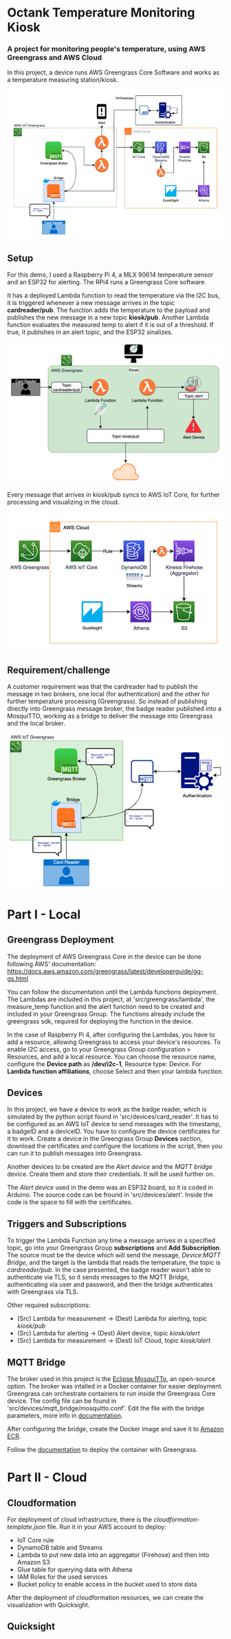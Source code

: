 # Octank Temperature Monitoring Kiosk

### **A project for monitoring people's temperature, using AWS Greengrass and AWS Cloud**


In this project, a device runs AWS Greengrass Core Software and works as a temperature measuring station/kiosk. 

<img src="static/img/diagram_full.png">


## Setup

For this demo, I used a Raspberry Pi 4, a MLX 90614 temperature sensor and an ESP32 for alerting.
The RPi4 runs a Greengrass Core software. 

It has a deployed Lambda function to read the temperature via the I2C bus, it is triggered whenever a new message arrives in the topic __cardreader/pub__. The function adds the temperature to the payload and publishes the new message in a new topic __kiosk/pub__. 
Another Lambda function evaluates the measured temp to alert if it is out of a threshold. If true, it publishes in an alert topic, and the ESP32 sinalizes.

<img src="static/img/diagram1.png">

Every message that arrives in kiosk/pub syncs to AWS IoT Core, for further processing and visualizing in the cloud.

<img src="static/img/diagram2.png">

## Requirement/challenge

A customer requirement was that the cardreader had to publish the message in two brokers, one local (for authentication) and the other for further temperature processing (Greengrass). So instead of publishing directly into Greengrass message broker, the badge reader published into a MosquiTTO, working as a bridge to deliver the message into Greengrass and the local broker.

<img src="static/img/diagram3.png">



# Part I - Local

## Greengrass Deployment

The deployment of AWS Greengrass Core in the device can be done following AWS' documentation:
https://docs.aws.amazon.com/greengrass/latest/developerguide/gg-gs.html

You can follow the documentation until the Lambda functions deployment. The Lambdas are included in this project, at 'src/greengrass/lambda', the measure_temp function and the alert function need to be created and included in your Greengrass Group. The functions already include the greengrass sdk, required for deploying the function in the device.

In the case of Raspberry Pi 4, after configuring the Lambdas, you have to add a resource, allowing Greengrass to access your device's resources. To enable I2C access, go to your Greengrass Group configuration > Resources, and add a local resource. You can choose the resource name, configure the __Device path__ as __/dev/i2c-1__, Resource type: Device. For __Lambda function affiliations__, choose Select and then your lambda function. 

## Devices

In this project, we have a device to work as the badge reader, which is simulated by the python script found in 'src/devices/card_reader'. It has to be configured as an AWS IoT device to send messages with the timestamp, a badgeID and a deviceID. You have to configure the device certificates for it to work. 
Create a device in the Greengrass Group __Devices__ section, download the certificates and configure the locations in the script, then you can run it to publish messages into Greengrass.

Another devices to be created are the _Alert device_ and the _MQTT bridge_ device. Create them and store their credentials. It will be used further on.

The _Alert device_ used in the demo was an ESP32 board, so it is coded in Arduino. The source code can be fround in 'src/devices/alert'. Inside the code is the space to fill with the certificates.

## Triggers and Subscriptions

To trigger the Lambda Function any time a message arrives in a specified topic, go into your Greengrass Group __subscriptions__ and __Add Subscription__. The source must be the device which will send the message, _Device_:_MQTT Bridge_, and the target is the lambda that reads the temperature, the topic is _cardreader/pub_. 
In the case presented, the badge reader wasn't able to authenticate via TLS, so it sends messages to the MQTT Bridge, authenticating via user and password, and then the bridge authenticates with Greengrass via TLS.

Other required subscriptions:
 - (Src) Lambda for measurement -> (Dest) Lambda for alerting, topic _kiosk/pub_
 - (Src) Lambda for alerting -> (Dest) Alert device, topic _kiosk/alert_
 - (Src) Lambda for measurement -> (Dest) IoT Cloud, topic _kiosk/alert_

## MQTT Bridge

The broker used in this project is the [Eclipse MosquiTTo](https://mosquitto.org/), an open-source option. The broker was intalled in a Docker container for easier deployment. Greengrass can orchestrate containers to run inside the Greengrass Core device. The config file can be found in 'src/devices/mqtt_bridge/mosquitto.conf'. Edit the file with the bridge parameters, more info in [documentation](https://mosquitto.org/man/mosquitto-conf-5.html). 

After configuring the bridge, create the Docker image and save it to [Amazon ECR](https://aws.amazon.com/ecr/).

Follow the [documentation](https://docs.aws.amazon.com/greengrass/latest/developerguide/run-gg-in-docker-container.html) to deploy the container with Greengrass.



# Part II - Cloud

## Cloudformation

For deployment of cloud infrastructure, there is the _cloudformation-template.json_ file.
Run it in your AWS account to deploy:
 - IoT Core rule
 - DynamoDB table and Streams
 - Lambda to put new data into an aggregator (Firehose) and then into Amazon S3
 - Glue table for querying data with Athena
 - IAM Roles for the used services
 - Bucket policy to enable access in the bucket used to store data


 After the deployment of cloudformation resources, we can create the visualization with Quicksight.

## Quicksight















